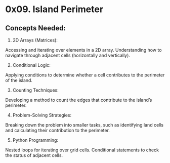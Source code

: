 # 0x09. Island Perimeter

## Concepts Needed:

1. 2D Arrays (Matrices):

Accessing and iterating over elements in a 2D array.
Understanding how to navigate through adjacent cells (horizontally and vertically).

2. Conditional Logic:

Applying conditions to determine whether a cell contributes to the perimeter of the island.

3. Counting Techniques:

Developing a method to count the edges that contribute to the island’s perimeter.

4. Problem-Solving Strategies:

Breaking down the problem into smaller tasks, such as identifying land cells and calculating their contribution to the perimeter.

5. Python Programming:

Nested loops for iterating over grid cells.
Conditional statements to check the status of adjacent cells.